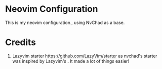 # Neovim Configuration
This is my neovim configuration., using NvChad as a base.

# Credits

1) Lazyvim starter https://github.com/LazyVim/starter as nvchad's starter was inspired by Lazyvim's . It made a lot of things easier!
